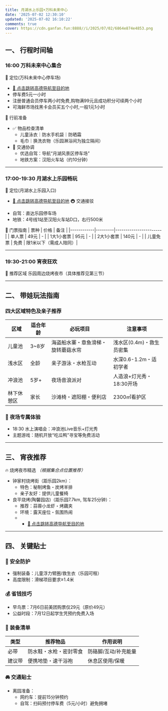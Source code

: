 ```yaml
---
title: 月湖水上乐园+万科未来中心
date: '2025-07-02 12:30:10'
updated: '2025-07-02 16:10:22'
comments: true
cover: https://cdn.ganfan.fun:8888//i/2025/07/02/6864e874e4853.png
---
```



## 一、 行程时间轴
### 16:00 万科未来中心集合
📍 定位(万科未来中心停车场)
* [📌 点击跳转高德导航至目的地](https://surl.amap.com/1ZQahcJ5aMB)
* 停车费5元一小时
* 注册普通会员停车两小时免费,购物满99元且成功积分可续两个小时
* 可海鲜市场找黑卡会员买五个小时,一般1元1小时


🔧 行前准备
- ✅ 物品检查清单
  - 儿童泳衣｜防水手机袋｜防晒霜  
  - 毛巾｜换洗衣物（乐园淋浴间为独立隔间）  
- 🚗 交通协调
  - 优选自驾：导航“月湖风景区停车场”  
  - 地铁方案：汉阳火车站（约10分钟）  

---

### 17:00-19:30 月湖水上乐园畅玩
📍 定位(月湖水上乐园入口)
* [📌 点击跳转高德导航至目的地](https://surl.amap.com/203ONAZ19abg)
🚇 交通接驳
- 自驾：直达乐园停车场  
- 地铁：4号线1站至汉阳火车站D口，右行500米  

🎫 门票指南
| 票种       | 价格    | 备注                  |
|------------|---------|-----------------------|
| 单人票     | 49元    | -                    |
| 1大1小套票 | 95元    | -                    |
| 2大1小套票 | 140元   | -                    |
| 儿童免票   | 免费    | 限1米以下（需成人陪同）|

---

### 19:30-21:00 宵夜狂欢
🍢 推荐区域
乐园周边烧烤夜市（具体推荐见第三节）  

---

## 二、 带娃玩法指南
### 四大区域特色及亲子推荐  
| 区域         | 适合年龄 | 必玩项目               | 注意事项                  |
|--------------|----------|------------------------|---------------------------|
| 儿童池 | 3~8岁    | 海盗船水寨・章鱼滑梯・旋转蘑菇水帘 | 浅水区(0.4m)・救生员密集 |
| 浅水区 | 全龄     | 亲子游泳・水枪互动      | 水深0.6-1.2m・适初学者   |
| 冲浪池 | 5岁+     | 夜场音浪派对     | 人造浪+灯光秀・18:30开场 |
| 林下休憩区| 家长     | 沙滩椅・遮阳棚・便利店  | 2300㎡看护区             |

### 🌙 夜场专属体验  
- 18:30 水上演唱会：冲浪池Live音乐+灯光秀  
- 主题游戏：随机开放“吃瓜鸭”寻宝等免费活动  

---

## 三、 宵夜推荐
🔥 烧烤夜市精选
*（根据集合点位置推荐）*  
- 钟家村烧烤街（距乐园2km）：  
  - 特色：秘制烤鱼・炭烤羊排  
  - 亲子友好：提供儿童餐椅  
- 良平烧烤(陶馨园店)（距乐园7.7km, 驾车25分钟）：  
  - 推荐：蒜蓉小龙虾・烤藕夹  
  - 环境：露天座位・氛围热闹  
  - * [📌 点击跳转高德导航至目的地](https://surl.amap.com/2nwohLzsgRa)

---

## 四、 关键贴士
### 🛟 安全防护  
- 强制装备：儿童浮力臂圈/救生衣（乐园可租）  
- 高度限制：滑梯项目要求≥1.4米  

### 💰 省钱技巧  
- 早鸟票：7月6日前美团购票仅29元（原价49元）  
- 公益时段：7月12日起学生凭预约免费入场  

### 🎒 装备清单  
| 类型       | 推荐物品                  | 作用说明             |
|------------|---------------------------|----------------------|
| 必带 | 防水鞋・水枪・密封零食    | 防硌脚/互动/补充能量|
| 建议带 | 便携地垫・速干浴袍        | 休息区使用/保暖      |

### 🚘 交通贴士  
- 离园准备：  
  - 网约车：提前15分钟预约  
  - 自驾：扫码预付停车费（5元/小时）避免拥堵
